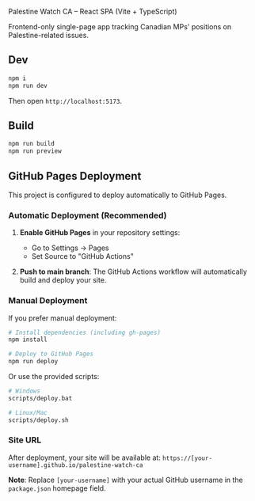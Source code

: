 Palestine Watch CA – React SPA (Vite + TypeScript)

Frontend-only single-page app tracking Canadian MPs' positions on Palestine-related issues.

## Dev

```bash
npm i
npm run dev
```

Then open `http://localhost:5173`.

## Build

```bash
npm run build
npm run preview
```

## GitHub Pages Deployment

This project is configured to deploy automatically to GitHub Pages.

### Automatic Deployment (Recommended)

1. **Enable GitHub Pages** in your repository settings:
   - Go to Settings → Pages
   - Set Source to "GitHub Actions"

2. **Push to main branch**: The GitHub Actions workflow will automatically build and deploy your site.

### Manual Deployment

If you prefer manual deployment:

```bash
# Install dependencies (including gh-pages)
npm install

# Deploy to GitHub Pages
npm run deploy
```

Or use the provided scripts:
```bash
# Windows
scripts/deploy.bat

# Linux/Mac
scripts/deploy.sh
```

### Site URL

After deployment, your site will be available at:
`https://[your-username].github.io/palestine-watch-ca`

**Note**: Replace `[your-username]` with your actual GitHub username in the `package.json` homepage field.